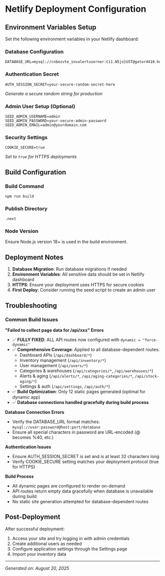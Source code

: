 # Netlify Deployment Configuration

## Environment Variables Setup

Set the following environment variables in your Netlify dashboard:

### Database Configuration
```
DATABASE_URL=mysql://cnbezvte_invalertuserner:Ci1.N5jo}UST@gator4410.hostgator.com:2083/cnbezvte_invalert
```

### Authentication Secret
```
AUTH_SESSION_SECRET=your-secure-random-secret-here
```
*Generate a secure random string for production*

### Admin User Setup (Optional)
```
SEED_ADMIN_USERNAME=admin
SEED_ADMIN_PASSWORD=your-secure-admin-password
SEED_ADMIN_EMAIL=admin@yourdomain.com
```

### Security Settings
```
COOKIE_SECURE=true
```
*Set to `true` for HTTPS deployments*

## Build Configuration

### Build Command
```
npm run build
```

### Publish Directory
```
.next
```

### Node Version
Ensure Node.js version 18+ is used in the build environment.

## Deployment Notes

1. **Database Migration**: Run database migrations if needed
2. **Environment Variables**: All sensitive data should be set in Netlify dashboard
3. **HTTPS**: Ensure your deployment uses HTTPS for secure cookies
4. **First Deploy**: Consider running the seed script to create an admin user

## Troubleshooting

### Common Build Issues

**"Failed to collect page data for /api/xxx" Errors**
- ✅ **FULLY FIXED**: ALL API routes now configured with `dynamic = "force-dynamic"`
- ✅ **Comprehensive Coverage**: Applied to all database-dependent routes:
  - Dashboard APIs (`/api/dashboard/*`)
  - Inventory management (`/api/inventory/*`)
  - User management (`/api/users/*`)
  - Categories & warehouses (`/api/categories/*`, `/api/warehouses/*`)
  - Alerts & aging (`/api/alerts/*`, `/api/aging-categories/*`, `/api/stock-aging/*`)
  - Settings & auth (`/api/settings`, `/api/auth/*`)
- ✅ **Build Optimization**: Only 12 static pages generated (optimal for dynamic app)
- ✅ **Database connections handled gracefully during build process**

**Database Connection Errors**
- Verify the DATABASE_URL format matches: `mysql://user:password@host:port/database`
- Ensure all special characters in password are URL-encoded (@ becomes %40, etc.)

**Authentication Issues**
- Ensure AUTH_SESSION_SECRET is set and is at least 32 characters long
- Verify COOKIE_SECURE setting matches your deployment protocol (true for HTTPS)

**Build Process**
- All dynamic pages are configured to render on-demand
- API routes return empty data gracefully when database is unavailable during build
- No static site generation attempted for database-dependent routes

## Post-Deployment

After successful deployment:
1. Access your site and try logging in with admin credentials
2. Create additional users as needed
3. Configure application settings through the Settings page
4. Import your inventory data

---
*Generated on: August 20, 2025*
